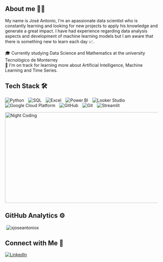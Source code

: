## About me 🧑‍💻
My name is José Antonio, I'm an apassionate data scientist who is constantly learning and looking for new projects to apply his knowledge and generate a great impact. I have had experience regarding data analysis aspects and development of machine learning models but I am aware that there is something new to learn each day 📈.

🎓  Currently studying Data Science and Mathematics at the university Tecnológico de Monterrey  
🌱  I'm on track for learning more about Artificial Intelligence, Machine Learning and Time Series.

## Tech Stack 🛠

<p align="left">
  <img src="https://img.shields.io/badge/-Python-3776AB?logo=python&logoColor=white&style=flat" alt="Python" style="margin-right: 10px;"/>
  <img src="https://img.shields.io/badge/-SQL-003B57?logo=sql&logoColor=white&style=flat" alt="SQL" style="margin-right: 10px;"/>
  <img src="https://img.shields.io/badge/-Excel-217346?logo=microsoft-excel&logoColor=white&style=flat" alt="Excel" style="margin-right: 10px;"/>
  <img src="https://img.shields.io/badge/-Power%20BI-F2C811?logo=power-bi&logoColor=white&style=flat" alt="Power BI" style="margin-right: 10px;"/>
  <img src="https://img.shields.io/badge/-Looker%20Studio-4285F4?logo=looker&logoColor=white&style=flat" alt="Looker Studio" style="margin-right: 10px;"/>
  <img src="https://img.shields.io/badge/-GCP-4285F4?logo=google-cloud&logoColor=white&style=flat" alt="Google Cloud Platform" style="margin-right: 10px;"/>
  <img src="https://img.shields.io/badge/-GitHub-181717?logo=github&logoColor=white&style=flat" alt="GitHub" style="margin-right: 10px;"/>
  <img src="https://img.shields.io/badge/-Git-F05032?logo=git&logoColor=white&style=flat" alt="Git" style="margin-right: 10px;"/>
  <img src="https://img.shields.io/badge/-Streamlit-FF4B4B?logo=streamlit&logoColor=white&style=flat" alt="Streamlit" style="margin-right: 10px;"/>
</p>

<p align="left">
  <img alt="Night Coding" src="https://github.com/user-attachments/assets/c3cdddb3-e00a-4011-86b7-523ce56e5ce5" width="600" height="300">
</p>

## GitHub Analytics ⚙️

<p>&nbsp;<img align="center" src="https://github-readme-stats.vercel.app/api?username=xjoseantoniox&show_icons=true&locale=en" alt="xjoseantoniox" /></p>

## Connect with Me 🤝

[![LinkedIn](https://img.shields.io/badge/-Jose%20Antonio-0077B5?logo=linkedin&logoColor=white&style=flat)](www.linkedin.com/in/torres-vil4)
